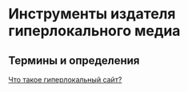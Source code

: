 # Инструменты издателя гиперлокального медиа

## Термины и определения

[Что такое гиперлокальный сайт?](https://habrahabr.ru/post/287598/)
